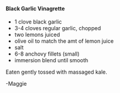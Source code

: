 #### Black Garlic Vinagrette

* 1 clove black garlic
* 3-4 cloves regular garlic, chopped
* two lemons juiced
* olive oil to match the amt of lemon juice
* salt
* 6-8 anchovy fillets (small) 
* immersion blend until smooth 

Eaten gently tossed with massaged kale.

-Maggie
